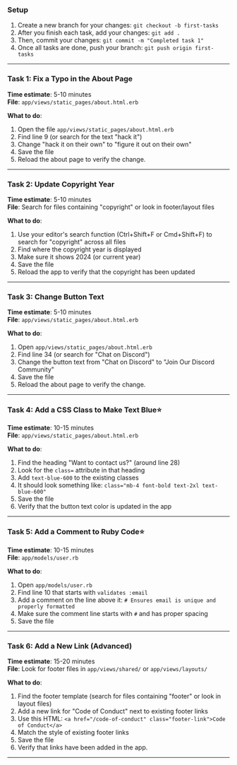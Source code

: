 ### Setup

1. Create a new branch for your changes: `git checkout -b first-tasks`
2. After you finish each task, add your changes: `git add .`
4. Then, commit your changes: `git commit -m "Completed task 1"`
5. Once all tasks are done, push your branch: `git push origin first-tasks`


---

### Task 1: Fix a Typo in the About Page
**Time estimate**: 5-10 minutes  
**File**: `app/views/static_pages/about.html.erb`

**What to do**:
1. Open the file `app/views/static_pages/about.html.erb`
2. Find line 9 (or search for the text "hack it")
3. Change "hack it on their own" to "figure it out on their own"
4. Save the file
5. Reload the about page to verify the change.

---

### Task 2: Update Copyright Year
**Time estimate**: 5-10 minutes  
**File**: Search for files containing "copyright" or look in footer/layout files

**What to do**:
1. Use your editor's search function (Ctrl+Shift+F or Cmd+Shift+F) to search for "copyright" across all files
2. Find where the copyright year is displayed
3. Make sure it shows 2024 (or current year)
4. Save the file
5. Reload the app to verify that the copyright has been updated

---

### Task 3: Change Button Text
**Time estimate**: 5-10 minutes  
**File**: `app/views/static_pages/about.html.erb`

**What to do**:
1. Open `app/views/static_pages/about.html.erb`
2. Find line 34 (or search for "Chat on Discord")
3. Change the button text from "Chat on Discord" to "Join Our Discord Community"
4. Save the file
5. Reload the about page to verify the change.

---

### Task 4: Add a CSS Class to Make Text Blue⭐
**Time estimate**: 10-15 minutes  
**File**: `app/views/static_pages/about.html.erb`

**What to do**:
1. Find the heading "Want to contact us?" (around line 28)
2. Look for the `class=` attribute in that heading
3. Add `text-blue-600` to the existing classes
4. It should look something like: `class="mb-4 font-bold text-2xl text-blue-600"`
5. Save the file
6. Verify that the button text color is updated in the app

---

### Task 5: Add a Comment to Ruby Code⭐
**Time estimate**: 10-15 minutes  
**File**: `app/models/user.rb`

**What to do**:
1. Open `app/models/user.rb`
2. Find line 10 that starts with `validates :email`
3. Add a comment on the line above it: `# Ensures email is unique and properly formatted`
4. Make sure the comment line starts with `#` and has proper spacing
5. Save the file

---

### Task 6: Add a New Link (Advanced)
**Time estimate**: 15-20 minutes  
**File**: Look for footer files in `app/views/shared/` or `app/views/layouts/`

**What to do**:
1. Find the footer template (search for files containing "footer" or look in layout files)
2. Add a new link for "Code of Conduct" next to existing footer links
3. Use this HTML: `<a href="/code-of-conduct" class="footer-link">Code of Conduct</a>`
4. Match the style of existing footer links
5. Save the file
6. Verify that links have been added in the app.

---

